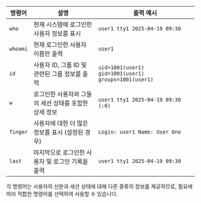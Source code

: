 | 명령어      | 설명                             | 출력 예시                                                |
| -------- | ------------------------------ | ---------------------------------------------------- |
| `who`    | 현재 시스템에 로그인한 사용자 정보를 표시        | `user1 tty1 2025-04-19 09:30`                        |
| `whoami` | 현재 로그인한 사용자 이름만 출력             | `user1`                                              |
| `id`     | 사용자 ID, 그룹 ID 및 관련된 그룹 정보를 출력  | `uid=1001(user1) gid=1001(user1) groups=1001(user1)` |
| `w`      | 로그인한 사용자와 그들의 세션 상태를 포함한 상세 정보 | `user1 tty1 2025-04-19 09:30 (:0)`                   |
| `finger` | 사용자에 대한 더 많은 정보를 표시 (설정된 경우)   | `Login: user1 Name: User One`                        |
| `last`   | 마지막으로 로그인한 사용자 및 로그인 기록을 출력    | `user1 tty1 2025-04-19 09:30`                        |

각 명령어는 사용자의 신분과 세션 상태에 대해 다른 종류의 정보를 제공하므로, 필요에 따라 적합한 명령어를 선택하여 사용할 수 있습니다.